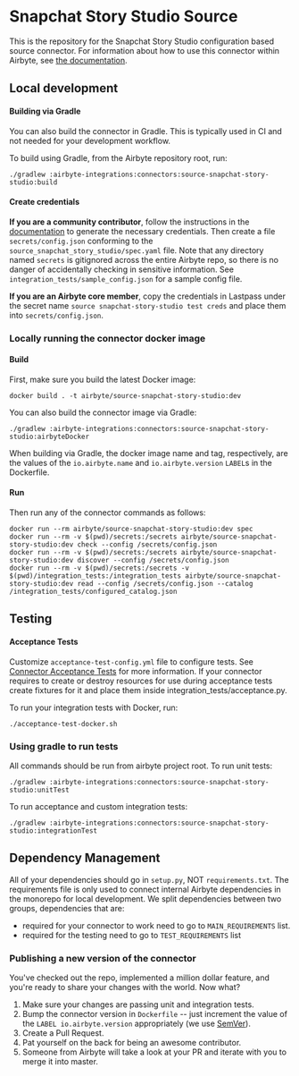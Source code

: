 # Snapchat Story Studio Source

This is the repository for the Snapchat Story Studio configuration based source connector.
For information about how to use this connector within Airbyte, see [the documentation](https://docs.airbyte.com/integrations/sources/snapchat-story-studio).

## Local development

#### Building via Gradle
You can also build the connector in Gradle. This is typically used in CI and not needed for your development workflow.

To build using Gradle, from the Airbyte repository root, run:
```
./gradlew :airbyte-integrations:connectors:source-snapchat-story-studio:build
```

#### Create credentials
**If you are a community contributor**, follow the instructions in the [documentation](https://docs.airbyte.com/integrations/sources/snapchat-story-studio)
to generate the necessary credentials. Then create a file `secrets/config.json` conforming to the `source_snapchat_story_studio/spec.yaml` file.
Note that any directory named `secrets` is gitignored across the entire Airbyte repo, so there is no danger of accidentally checking in sensitive information.
See `integration_tests/sample_config.json` for a sample config file.

**If you are an Airbyte core member**, copy the credentials in Lastpass under the secret name `source snapchat-story-studio test creds`
and place them into `secrets/config.json`.

### Locally running the connector docker image

#### Build
First, make sure you build the latest Docker image:
```
docker build . -t airbyte/source-snapchat-story-studio:dev
```

You can also build the connector image via Gradle:
```
./gradlew :airbyte-integrations:connectors:source-snapchat-story-studio:airbyteDocker
```
When building via Gradle, the docker image name and tag, respectively, are the values of the `io.airbyte.name` and `io.airbyte.version` `LABEL`s in
the Dockerfile.

#### Run
Then run any of the connector commands as follows:
```
docker run --rm airbyte/source-snapchat-story-studio:dev spec
docker run --rm -v $(pwd)/secrets:/secrets airbyte/source-snapchat-story-studio:dev check --config /secrets/config.json
docker run --rm -v $(pwd)/secrets:/secrets airbyte/source-snapchat-story-studio:dev discover --config /secrets/config.json
docker run --rm -v $(pwd)/secrets:/secrets -v $(pwd)/integration_tests:/integration_tests airbyte/source-snapchat-story-studio:dev read --config /secrets/config.json --catalog /integration_tests/configured_catalog.json
```
## Testing

#### Acceptance Tests
Customize `acceptance-test-config.yml` file to configure tests. See [Connector Acceptance Tests](https://docs.airbyte.com/connector-development/testing-connectors/connector-acceptance-tests-reference) for more information.
If your connector requires to create or destroy resources for use during acceptance tests create fixtures for it and place them inside integration_tests/acceptance.py.

To run your integration tests with Docker, run:
```
./acceptance-test-docker.sh
```

### Using gradle to run tests
All commands should be run from airbyte project root.
To run unit tests:
```
./gradlew :airbyte-integrations:connectors:source-snapchat-story-studio:unitTest
```
To run acceptance and custom integration tests:
```
./gradlew :airbyte-integrations:connectors:source-snapchat-story-studio:integrationTest
```

## Dependency Management
All of your dependencies should go in `setup.py`, NOT `requirements.txt`. The requirements file is only used to connect internal Airbyte dependencies in the monorepo for local development.
We split dependencies between two groups, dependencies that are:
* required for your connector to work need to go to `MAIN_REQUIREMENTS` list.
* required for the testing need to go to `TEST_REQUIREMENTS` list

### Publishing a new version of the connector
You've checked out the repo, implemented a million dollar feature, and you're ready to share your changes with the world. Now what?
1. Make sure your changes are passing unit and integration tests.
1. Bump the connector version in `Dockerfile` -- just increment the value of the `LABEL io.airbyte.version` appropriately (we use [SemVer](https://semver.org/)).
1. Create a Pull Request.
1. Pat yourself on the back for being an awesome contributor.
1. Someone from Airbyte will take a look at your PR and iterate with you to merge it into master.

